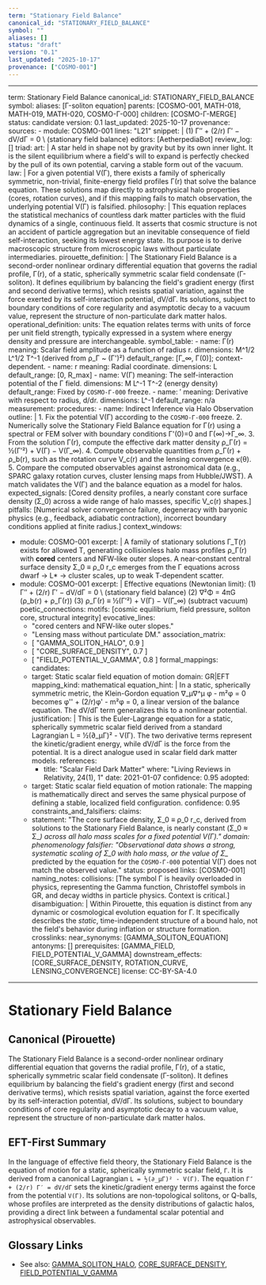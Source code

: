 ```yaml
---
term: "Stationary Field Balance"
canonical_id: "STATIONARY_FIELD_BALANCE"
symbol: ""
aliases: []
status: "draft"
version: "0.1"
last_updated: "2025-10-17"
provenance: ["COSMO-001"]
---
```


---
term: Stationary Field Balance
canonical_id: STATIONARY_FIELD_BALANCE
symbol:
aliases: [Γ-soliton equation]
parents: [COSMO-001, MATH-018, MATH-019, MATH-020, COSMO-Γ-000]
children: [COSMO-Γ-MERGE]
status: candidate
version: 0.1
last_updated: 2025-10-17
provenance:
  sources:
    - module: COSMO-001
      lines: "L21"
      snippet: |
        (1) Γ″ + (2/r) Γ′ − dV/dΓ = 0  \  (stationary field balance)
  editors: [AetherpediaBot]
  review_log: []
triad:
  art: |
    A star held in shape not by gravity but by its own inner light. It is the silent equilibrium where a field's will to expand is perfectly checked by the pull of its own potential, carving a stable form out of the vacuum.
  law: |
    For a given potential V(Γ), there exists a family of spherically symmetric, non-trivial, finite-energy field profiles Γ(r) that solve the balance equation. These solutions map directly to astrophysical halo properties (cores, rotation curves), and if this mapping fails to match observation, the underlying potential V(Γ) is falsified.
  philosophy: |
    This equation replaces the statistical mechanics of countless dark matter particles with the fluid dynamics of a single, continuous field. It asserts that cosmic structure is not an accident of particle aggregation but an inevitable consequence of field self-interaction, seeking its lowest energy state. Its purpose is to derive macroscopic structure from microscopic laws without particulate intermediaries.
pirouette_definition: |
  The Stationary Field Balance is a second-order nonlinear ordinary differential equation that governs the radial profile, Γ(r), of a static, spherically symmetric scalar field condensate (Γ-soliton). It defines equilibrium by balancing the field's gradient energy (first and second derivative terms), which resists spatial variation, against the force exerted by its self-interaction potential, dV/dΓ. Its solutions, subject to boundary conditions of core regularity and asymptotic decay to a vacuum value, represent the structure of non-particulate dark matter halos.
operational_definition:
  units: The equation relates terms with units of force per unit field strength, typically expressed in a system where energy density and pressure are interchangeable.
  symbol_table:
    - name: Γ(r)
      meaning: Scalar field amplitude as a function of radius r.
      dimensions: M^1/2 L^1/2 T^-1 (derived from ρ_Γ ~ (Γ')²)
      default_range: [Γ_∞, Γ(0)]; context-dependent.
    - name: r
      meaning: Radial coordinate.
      dimensions: L
      default_range: [0, R_max]
    - name: V(Γ)
      meaning: The self-interaction potential of the Γ field.
      dimensions: M L^-1 T^-2 (energy density)
      default_range: Fixed by `COSMO-Γ-000` freeze.
    - name: ′
      meaning: Derivative with respect to radius, d/dr.
      dimensions: L^-1
      default_range: n/a
  measurement:
    procedures:
      - name: Indirect Inference via Halo Observation
        outline: |
          1. Fix the potential V(Γ) according to the `COSMO-Γ-000` freeze.
          2. Numerically solve the Stationary Field Balance equation for Γ(r) using a spectral or FEM solver with boundary conditions Γ'(0)=0 and Γ(∞)→Γ_∞.
          3. From the solution Γ(r), compute the effective dark matter density ρ_Γ(r) = ½(Γ′²) + V(Γ) − V(Γ_∞).
          4. Compute observable quantities from ρ_Γ(r) + ρ_b(r), such as the rotation curve V_c(r) and the lensing convergence κ(θ).
          5. Compare the computed observables against astronomical data (e.g., SPARC galaxy rotation curves, cluster lensing maps from Hubble/JWST). A match validates the V(Γ) and the balance equation as a model for halos.
        expected_signals: [Cored density profiles, a nearly constant core surface density (Σ_0) across a wide range of halo masses, specific V_c(r) shapes.]
        pitfalls: [Numerical solver convergence failure, degeneracy with baryonic physics (e.g., feedback, adiabatic contraction), incorrect boundary conditions applied at finite radius.]
context_windows:
  - module: COSMO-001
    excerpt: |
      A family of stationary solutions Γ_T(r) exists for allowed T, generating collisionless halo mass profiles ρ_Γ(r) with **cored** centers and NFW‑like outer slopes. A near‑constant central surface density Σ_0 ≡ ρ_0 r_c emerges from the Γ equations across dwarf → L* → cluster scales, up to weak T‑dependent scatter.
  - module: COSMO-001
    excerpt: |
      Effective equations (Newtonian limit):
      (1) Γ″ + (2/r) Γ′ − dV/dΓ = 0  \  (stationary field balance)
      (2) ∇²Φ = 4πG (ρ_b(r) + ρ_Γ(r))
      (3) ρ_Γ(r) ≡ ½(Γ′²) + V(Γ) − V(Γ_∞)   (subtract vacuum)
poetic_connections:
  motifs: [cosmic equilibrium, field pressure, soliton core, structural integrity]
  evocative_lines:
    - "cored centers and NFW-like outer slopes."
    - "Lensing mass without particulate DM."
  association_matrix:
    - [ "GAMMA_SOLITON_HALO", 0.9 ]
    - [ "CORE_SURFACE_DENSITY", 0.7 ]
    - [ "FIELD_POTENTIAL_V_GAMMA", 0.8 ]
formal_mappings:
  candidates:
    - target: Static scalar field equation of motion
      domain: GR|EFT
      mapping_kind: mathematical
      equation_hint: |
        In a static, spherically symmetric metric, the Klein-Gordon equation ∇_μ∇^μ φ - m²φ = 0 becomes φ'' + (2/r)φ' - m²φ = 0, a linear version of the balance equation. The dV/dΓ term generalizes this to a nonlinear potential.
      justification: |
        This is the Euler-Lagrange equation for a static, spherically symmetric scalar field derived from a standard Lagrangian L = ½(∂_μΓ)² - V(Γ). The two derivative terms represent the kinetic/gradient energy, while dV/dΓ is the force from the potential. It is a direct analogue used in scalar field dark matter models.
      references:
        - title: "Scalar Field Dark Matter"
          where: "Living Reviews in Relativity, 24(1), 1"
          date: 2021-01-07
      confidence: 0.95
  adopted:
    - target: Static scalar field equation of motion
      rationale: The mapping is mathematically direct and serves the same physical purpose of defining a stable, localized field configuration.
      confidence: 0.95
constraints_and_falsifiers:
  claims:
    - statement: "The core surface density, Σ_0 ≡ ρ_0 r_c, derived from solutions to the Stationary Field Balance, is nearly constant (Σ_0 ≈ Σ_*) across all halo mass scales for a fixed potential V(Γ)."
      domain: phenomenology
      falsifier: "Observational data shows a strong, systematic scaling of Σ_0 with halo mass, or the value of Σ_* predicted by the equation for the `COSMO-Γ-000` potential V(Γ) does not match the observed value."
      status: proposed
      links: [COSMO-001]
naming_notes:
  collisions: [The symbol Γ is heavily overloaded in physics, representing the Gamma function, Christoffel symbols in GR, and decay widths in particle physics. Context is critical.]
  disambiguation: |
    Within Pirouette, this equation is distinct from any dynamic or cosmological evolution equation for Γ. It specifically describes the *static*, time-independent structure of a bound halo, not the field's behavior during inflation or structure formation.
crosslinks:
  near_synonyms: [GAMMA_SOLITON_EQUATION]
  antonyms: []
  prerequisites: [GAMMA_FIELD, FIELD_POTENTIAL_V_GAMMA]
  downstream_effects: [CORE_SURFACE_DENSITY, ROTATION_CURVE, LENSING_CONVERGENCE]
license: CC-BY-SA-4.0
---

# Stationary Field Balance

## Canonical (Pirouette)
The Stationary Field Balance is a second-order nonlinear ordinary differential equation that governs the radial profile, Γ(r), of a static, spherically symmetric scalar field condensate (Γ-soliton). It defines equilibrium by balancing the field's gradient energy (first and second derivative terms), which resists spatial variation, against the force exerted by its self-interaction potential, dV/dΓ. Its solutions, subject to boundary conditions of core regularity and asymptotic decay to a vacuum value, represent the structure of non-particulate dark matter halos.

## EFT-First Summary
In the language of effective field theory, the Stationary Field Balance is the equation of motion for a static, spherically symmetric scalar field, `Γ`. It is derived from a canonical Lagrangian `L = ½(∂_μΓ)² - V(Γ)`. The equation `Γ″ + (2/r) Γ′ = dV/dΓ` sets the kinetic/gradient energy terms against the force from the potential `V(Γ)`. Its solutions are non-topological solitons, or Q-balls, whose profiles are interpreted as the density distributions of galactic halos, providing a direct link between a fundamental scalar potential and astrophysical observables.

## Glossary Links
- See also: [GAMMA_SOLITON_HALO](...), [CORE_SURFACE_DENSITY](...), [FIELD_POTENTIAL_V_GAMMA](...)